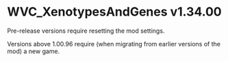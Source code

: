 # WVC_XenotypesAndGenes v1.34.00
 
Pre-release versions require resetting the mod settings.

Versions above 1.00.96 require (when migrating from earlier versions of the mod) a new game.